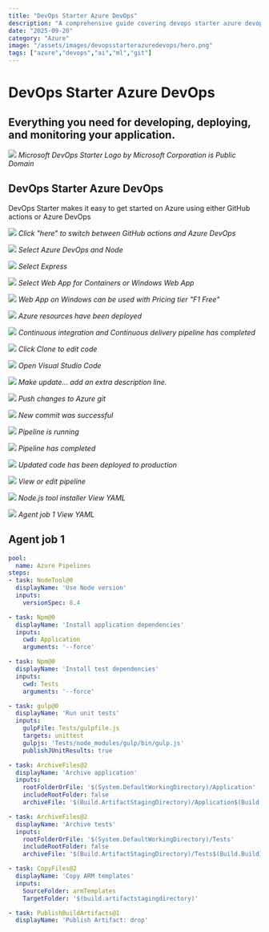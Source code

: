 ```yaml
---
title: "DevOps Starter Azure DevOps"
description: "A comprehensive guide covering devops starter azure devops"
date: "2025-09-20"
category: "Azure"
image: "/assets/images/devopsstarterazuredevops/hero.png"
tags: ["azure","devops","ai","ml","git"]
---
```


# DevOps Starter Azure DevOps

## Everything you need for developing, deploying, and monitoring your application.

![](/assets/images/devopsstarterazuredevops/svgexport-22.svg)
*Microsoft DevOps Starter Logo by Microsoft Corporation is Public Domain*


## DevOps Starter Azure DevOps

DevOps Starter makes it easy to get started on Azure using either GitHub actions or Azure DevOps

![](/assets/images/devopsstarterazuredevops/screen-shot-2021-04-26-at-5.13.17-pm-810x140.png)
*Click "here" to switch between GitHub actions and Azure DevOps*

![](/assets/images/devopsstarterazuredevops/screen-shot-2021-04-26-at-5.14.02-pm-1836x1035.png)
*Select Azure DevOps and Node*

![](/assets/images/devopsstarterazuredevops/screen-shot-2021-04-26-at-5.14.37-pm-1836x1035.png)
*Select Express*

![](/assets/images/devopsstarterazuredevops/screen-shot-2021-04-26-at-5.14.54-pm-1836x1033.png)
*Select Web App for Containers or Windows Web App*

![](/assets/images/devopsstarterazuredevops/screen-shot-2021-04-26-at-5.16.07-pm-1836x1030.png)
*Web App on Windows can be used with Pricing tier "F1 Free"*

![](/assets/images/devopsstarterazuredevops/screen-shot-2021-04-26-at-5.27.04-pm-1836x1032.png)
*Azure resources have been deployed*

![](/assets/images/devopsstarterazuredevops/screen-shot-2021-04-26-at-5.27.50-pm-1836x988.png)
*Continuous integration and Continuous delivery pipeline has completed*

![](/assets/images/devopsstarterazuredevops/screen-shot-2021-04-26-at-5.29.05-pm-1836x993.png)
*Click Clone to edit code*

![](/assets/images/devopsstarterazuredevops/screen-shot-2021-04-26-at-5.31.23-pm-1200x386.png)
*Open Visual Studio Code*

![](/assets/images/devopsstarterazuredevops/screen-shot-2021-04-26-at-5.41.06-pm-1836x1081.png)
*Make update... add an extra description line.*

![](/assets/images/devopsstarterazuredevops/screen-shot-2021-04-26-at-5.42.19-pm-1836x1084.png)
*Push changes to Azure git*

![](/assets/images/devopsstarterazuredevops/screen-shot-2021-04-26-at-5.42.44-pm-1836x989.png)
*New commit was successful*

![](/assets/images/devopsstarterazuredevops/screen-shot-2021-04-26-at-5.45.48-pm-1836x985.png)
*Pipeline is running*

![](/assets/images/devopsstarterazuredevops/screen-shot-2021-04-26-at-5.48.20-pm-1836x989.png)
*Pipeline has completed*

![](/assets/images/devopsstarterazuredevops/screen-shot-2021-04-26-at-5.49.29-pm-1836x986.png)
*Updated code has been deployed to production*

![](/assets/images/devopsstarterazuredevops/screen-shot-2021-04-26-at-5.58.49-pm-1836x1419.png)
*View or edit pipeline*

![](/assets/images/devopsstarterazuredevops/screen-shot-2021-04-26-at-6.23.50-pm-1836x1002.png)
*Node.js tool installer View YAML*

![](/assets/images/devopsstarterazuredevops/screen-shot-2021-04-26-at-6.28.57-pm-1836x1007.png)
*Agent job 1 View YAML*


## Agent job 1

```yaml
pool:
  name: Azure Pipelines
steps:
- task: NodeTool@0
  displayName: 'Use Node version'
  inputs:
    versionSpec: 8.4

- task: Npm@0
  displayName: 'Install application dependencies'
  inputs:
    cwd: Application
    arguments: '--force'

- task: Npm@0
  displayName: 'Install test dependencies'
  inputs:
    cwd: Tests
    arguments: '--force'

- task: gulp@0
  displayName: 'Run unit tests'
  inputs:
    gulpFile: Tests/gulpfile.js
    targets: unittest
    gulpjs: 'Tests/node_modules/gulp/bin/gulp.js'
    publishJUnitResults: true

- task: ArchiveFiles@2
  displayName: 'Archive application'
  inputs:
    rootFolderOrFile: '$(System.DefaultWorkingDirectory)/Application'
    includeRootFolder: false
    archiveFile: '$(Build.ArtifactStagingDirectory)/Application$(Build.BuildId).zip'

- task: ArchiveFiles@2
  displayName: 'Archive tests'
  inputs:
    rootFolderOrFile: '$(System.DefaultWorkingDirectory)/Tests'
    includeRootFolder: false
    archiveFile: '$(Build.ArtifactStagingDirectory)/Tests$(Build.BuildId).zip'

- task: CopyFiles@2
  displayName: 'Copy ARM templates'
  inputs:
    SourceFolder: armTemplates
    TargetFolder: '$(build.artifactstagingdirectory)'

- task: PublishBuildArtifacts@1
  displayName: 'Publish Artifact: drop'
```

